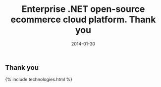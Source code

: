 ﻿---
layout: post
title: Enterprise .NET open-source ecommerce cloud platform. Thank you
description: Enterprise .NET open-source ecommerce cloud platform. Thank you
date: 2014-01-30
permalink: /pages/thank-you-demo
tags : 
- thank-you
- commerce
---
<article class="main" role="main">
	<div class="features">
		<div class="responsive">
			<h2>Thank you</h2>
		</div>
	</div>
	{% include technologies.html %}
</article>
